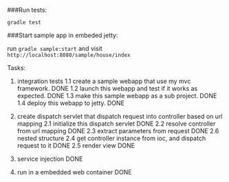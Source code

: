 ###Run tests:

`gradle test`

###Start sample app in embeded jetty:

run `gradle sample:start` and visit `http://localhost:8080/sample/house/index`


Tasks:
1. integration tests
    1.1 create a sample webapp that use my mvc framework.       DONE
    1.2 launch this webapp and test if it works as expected.    DONE
    1.3 make this sample webapp as a sub project.               DONE
    1.4 deploy this webapp to jetty.                            DONE

2. create dispatch servlet that dispatch request into controller based on url mapping
    2.1 initialize this dispatch servlet DONE
    2.2 resolve controller from url mapping DONE
            2.3 extract parameters from request                 DONE
            2.6 nested structure
    2.4 get controller instance from ioc, and dispatch request to it DONE
    2.5 render view  DONE

3. service injection DONE

4. run in a embedded web container DONE